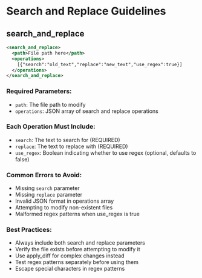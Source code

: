 # Search and Replace Guidelines

## search_and_replace
```xml
<search_and_replace>
  <path>File path here</path>
  <operations>
    [{"search":"old_text","replace":"new_text","use_regex":true}]
  </operations>
</search_and_replace>
```

### Required Parameters:
- `path`: The file path to modify
- `operations`: JSON array of search and replace operations

### Each Operation Must Include:
- `search`: The text to search for (REQUIRED)
- `replace`: The text to replace with (REQUIRED)
- `use_regex`: Boolean indicating whether to use regex (optional, defaults to false)

### Common Errors to Avoid:
- Missing `search` parameter
- Missing `replace` parameter
- Invalid JSON format in operations array
- Attempting to modify non-existent files
- Malformed regex patterns when use_regex is true

### Best Practices:
- Always include both search and replace parameters
- Verify the file exists before attempting to modify it
- Use apply_diff for complex changes instead
- Test regex patterns separately before using them
- Escape special characters in regex patterns
